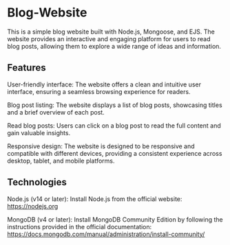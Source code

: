 
# Blog-Website

This is a simple blog website built with Node.js, Mongoose, and EJS. The website provides an interactive and engaging platform for users to read blog posts, allowing them to explore a wide range of ideas and information.

## Features
User-friendly interface: The website offers a clean and intuitive user interface, ensuring a seamless browsing experience for readers.

Blog post listing: The website displays a list of blog posts, showcasing titles and a brief overview of each post.

Read blog posts: Users can click on a blog post to read the full content and gain valuable insights.

Responsive design: The website is designed to be responsive and compatible with different devices, providing a consistent experience across desktop, tablet, and mobile platforms.

## Technologies

Node.js (v14 or later): Install Node.js from the official website: https://nodejs.org

MongoDB (v4 or later): Install MongoDB Community Edition by following the instructions provided in the official documentation: https://docs.mongodb.com/manual/administration/install-community/
